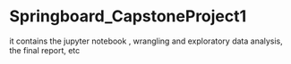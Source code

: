 # Springboard_CapstoneProject1
it contains the jupyter notebook , wrangling and exploratory data analysis, the final report, etc

